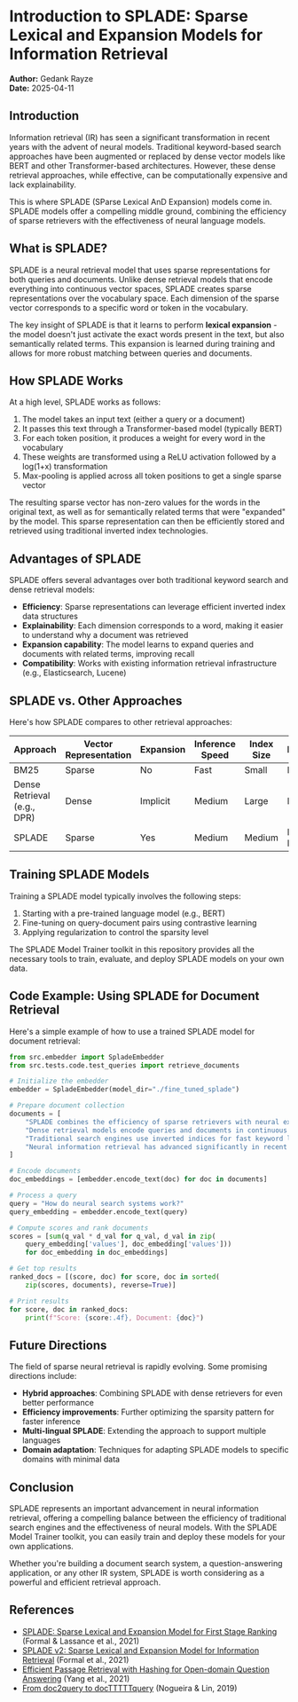 # Introduction to SPLADE: Sparse Lexical and Expansion Models for Information Retrieval

**Author:** Gedank Rayze  
**Date:** 2025-04-11

## Introduction

Information retrieval (IR) has seen a significant transformation in recent years with the advent of neural models. Traditional keyword-based search approaches have been augmented or replaced by dense vector models like BERT and other Transformer-based architectures. However, these dense retrieval approaches, while effective, can be computationally expensive and lack explainability.

This is where SPLADE (SParse Lexical AnD Expansion) models come in. SPLADE models offer a compelling middle ground, combining the efficiency of sparse retrievers with the effectiveness of neural language models.

## What is SPLADE?

SPLADE is a neural retrieval model that uses sparse representations for both queries and documents. Unlike dense retrieval models that encode everything into continuous vector spaces, SPLADE creates sparse representations over the vocabulary space. Each dimension of the sparse vector corresponds to a specific word or token in the vocabulary.

The key insight of SPLADE is that it learns to perform **lexical expansion** - the model doesn't just activate the exact words present in the text, but also semantically related terms. This expansion is learned during training and allows for more robust matching between queries and documents.

## How SPLADE Works

At a high level, SPLADE works as follows:

1. The model takes an input text (either a query or a document)
2. It passes this text through a Transformer-based model (typically BERT)
3. For each token position, it produces a weight for every word in the vocabulary
4. These weights are transformed using a ReLU activation followed by a log(1+x) transformation
5. Max-pooling is applied across all token positions to get a single sparse vector

The resulting sparse vector has non-zero values for the words in the original text, as well as for semantically related terms that were "expanded" by the model. This sparse representation can then be efficiently stored and retrieved using traditional inverted index technologies.

## Advantages of SPLADE

SPLADE offers several advantages over both traditional keyword search and dense retrieval models:

- **Efficiency**: Sparse representations can leverage efficient inverted index data structures
- **Explainability**: Each dimension corresponds to a word, making it easier to understand why a document was retrieved
- **Expansion capability**: The model learns to expand queries and documents with related terms, improving recall
- **Compatibility**: Works with existing information retrieval infrastructure (e.g., Elasticsearch, Lucene)

## SPLADE vs. Other Approaches

Here's how SPLADE compares to other retrieval approaches:

| Approach | Vector Representation | Expansion | Inference Speed | Index Size | Explainability |
|----------|------------------------|-----------|-----------------|------------|----------------|
| BM25 | Sparse | No | Fast | Small | High |
| Dense Retrieval (e.g., DPR) | Dense | Implicit | Medium | Large | Low |
| SPLADE | Sparse | Yes | Medium | Medium | Medium-High |

## Training SPLADE Models

Training a SPLADE model typically involves the following steps:

1. Starting with a pre-trained language model (e.g., BERT)
2. Fine-tuning on query-document pairs using contrastive learning
3. Applying regularization to control the sparsity level

The SPLADE Model Trainer toolkit in this repository provides all the necessary tools to train, evaluate, and deploy SPLADE models on your own data.

## Code Example: Using SPLADE for Document Retrieval

Here's a simple example of how to use a trained SPLADE model for document retrieval:

```python
from src.embedder import SpladeEmbedder
from src.tests.code.test_queries import retrieve_documents

# Initialize the embedder
embedder = SpladeEmbedder(model_dir="./fine_tuned_splade")

# Prepare document collection
documents = [
    "SPLADE combines the efficiency of sparse retrievers with neural expansion.",
    "Dense retrieval models encode queries and documents in continuous vector spaces.",
    "Traditional search engines use inverted indices for fast keyword lookup.",
    "Neural information retrieval has advanced significantly in recent years."
]

# Encode documents
doc_embeddings = [embedder.encode_text(doc) for doc in documents]

# Process a query
query = "How do neural search systems work?"
query_embedding = embedder.encode_text(query)

# Compute scores and rank documents
scores = [sum(q_val * d_val for q_val, d_val in zip(
    query_embedding['values'], doc_embedding['values']))
    for doc_embedding in doc_embeddings]

# Get top results
ranked_docs = [(score, doc) for score, doc in sorted(
    zip(scores, documents), reverse=True)]

# Print results
for score, doc in ranked_docs:
    print(f"Score: {score:.4f}, Document: {doc}")
```

## Future Directions

The field of sparse neural retrieval is rapidly evolving. Some promising directions include:

- **Hybrid approaches**: Combining SPLADE with dense retrievers for even better performance
- **Efficiency improvements**: Further optimizing the sparsity pattern for faster inference
- **Multi-lingual SPLADE**: Extending the approach to support multiple languages
- **Domain adaptation**: Techniques for adapting SPLADE models to specific domains with minimal data

## Conclusion

SPLADE represents an important advancement in neural information retrieval, offering a compelling balance between the efficiency of traditional search engines and the effectiveness of neural models. With the SPLADE Model Trainer toolkit, you can easily train and deploy these models for your own applications.

Whether you're building a document search system, a question-answering application, or any other IR system, SPLADE is worth considering as a powerful and efficient retrieval approach.

## References

- [SPLADE: Sparse Lexical and Expansion Model for First Stage Ranking](https://arxiv.org/abs/2107.05720) (Formal & Lassance et al., 2021)
- [SPLADE v2: Sparse Lexical and Expansion Model for Information Retrieval](https://arxiv.org/abs/2109.10086) (Formal et al., 2021)
- [Efficient Passage Retrieval with Hashing for Open-domain Question Answering](https://arxiv.org/abs/2106.00882) (Yang et al., 2021)
- [From doc2query to docTTTTTquery](https://cs.uwaterloo.ca/~jimmylin/publications/Nogueira_Lin_2019_docTTTTTquery-v2.pdf) (Nogueira & Lin, 2019)
